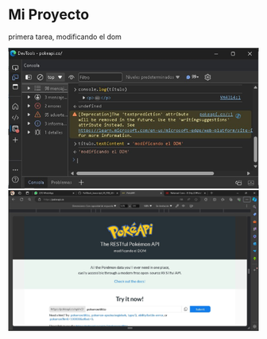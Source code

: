 # Mi Proyecto

primera tarea, modificando el dom

![consola](./IMG/WhatsApp%20Image%202024-05-19%20at%202.34.12%20PM.jpeg)
![DOM](./IMG/WhatsApp%20Image%202024-05-19%20at%202.34.27%20PM.jpeg)
